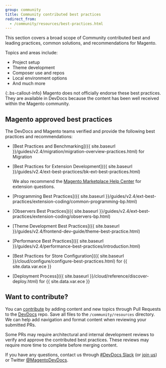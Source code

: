 ```yaml
---
group: community
title: Community contributed best practices
redirect_from: 
  - /community/resources/best-practices.html
---
```


This section covers a broad scope of Community contributed best and leading practices, common solutions, and recommendations for Magento.

Topics and areas include:

*  Project setup
*  Theme development
*  Composer use and repos
*  Local environment options
*  And much more

{:.bs-callout-info}
Magento does not officially endorse these best practices.
They are available in DevDocs because the content has been well received within the Magento community.

## Magento approved best practices

The DevDocs and Magento teams verified and provide the following best practices and recommendations:

*  [Best Practices and Benchmarking]({{ site.baseurl }}/guides/v2.4/migration/migration-overview-practices.html) for Migration
*  [Best Practices for Extension Development]({{ site.baseurl }}/guides/v2.4/ext-best-practices/bk-ext-best-practices.html)

   We also recommend the [Magento Marketplace Help Center](https://marketplacesupport.magento.com/hc/en-us) for extension questions.

*  [Programming Best Practices]({{ site.baseurl }}/guides/v2.4/ext-best-practices/extension-coding/common-programming-bp.html)
*  [Observers Best Practices]({{ site.baseurl }}/guides/v2.4/ext-best-practices/extension-coding/observers-bp.html)
*  [Theme Development Best Practices]({{ site.baseurl }}/guides/v2.4/frontend-dev-guide/theme-best-practice.html)
*  [Performance Best Practices]({{ site.baseurl }}/guides/v2.4/performance-best-practices/introduction.html)
*  [Best Practices for Store Configuration]({{ site.baseurl }}/cloud/configure/configure-best-practices.html) for {{ site.data.var.ece }}
*  [Deployment Process]({{ site.baseurl }}/cloud/reference/discover-deploy.html) for {{ site.data.var.ece }}

## Want to contribute?

You can [contribute](https://github.com/magento/devdocs/blob/master/.github/CONTRIBUTING.md) by adding content and new topics through Pull Requests to the [DevDocs](https://github.com/magento/devdocs) repo. Save all files to the `/community/resources` directory. We can help add navigation and format content when reviewing your submitted PRs.

Some PRs may require architectural and internal development reviews to verify and approve the contributed best practices. These reviews may require more time to complete before merging content.

If you have any questions, contact us through [#DevDocs Slack](https://magentocommeng.slack.com/archives/CAN932A3H) (or [join us](https://t.co/9HImUyCmyh)) or Twitter [@MagentoDevDocs](https://twitter.com/MagentoDevDocs).
